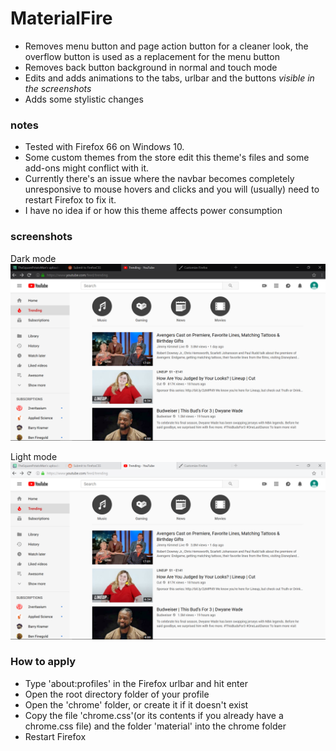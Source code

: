 # MaterialFire
+ Removes menu button and page action button for a cleaner look, the overflow button is used as a replacement for the menu button
+ Removes back button background in normal and touch mode
+ Edits and adds animations to the tabs, urlbar and the buttons *visible in the screenshots*
+ Adds some stylistic changes

### notes 
+ Tested with Firefox 66 on Windows 10.
+ Some custom themes from the store edit this theme's files and some add-ons might conflict with it.
+ Currently there's an issue where the navbar becomes completely unresponsive to mouse hovers and clicks and you will (usually) need to   restart Firefox to fix it.
+ I have no idea if or how this theme affects power consumption 

### screenshots

Dark mode
![](screenshots/darkmode.png)
 
Light mode
![](screenshots/lightmode.png)


### How to apply
+ Type 'about:profiles' in the Firefox urlbar and hit enter
+ Open the root directory folder of your profile
+ Open the 'chrome' folder, or create it if it doesn't exist
+ Copy the file 'chrome.css'(or its contents if you already have a chrome.css file) and the folder 'material' into the chrome folder
+ Restart Firefox
